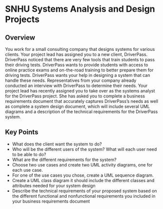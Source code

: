 # SNHU Systems Analysis and Design Projects
## Overview

You work for a small consulting company that designs systems for various clients. Your project lead has assigned you to a new client, DriverPass. DriverPass noticed that there are very few tools that train students to pass their driving tests. DriverPass wants to provide students with access to online practice exams and on-the-road training to better prepare them for driving tests. DriverPass wants your help in designing a system that can handle these needs. Representatives from your company already conducted an interview with DriverPass to determine their needs. Your project lead has recently assigned you to take over as the systems analyst for the DriverPass project. She has asked you to complete a business requirements document that accurately captures DriverPass’s needs as well as complete a system design document, which will include several UML diagrams and a description of the technical requirements for the DriverPass system.

## Key Points
- What does the client want the system to do?
- Who will be the different users of the system? What will each user need to be able to do?
- What are the different requirements for the system?
- Choose two use cases and create two UML activity diagrams, one for each use case.
- For one of the use cases you chose, create a UML sequence diagram.
- Create a UML class diagram it should include the different classes and attributes needed for your system design
- Describe the technical requirements of your proposed system based on the different functional and nonfunctional requirements you included in your business requirements document
